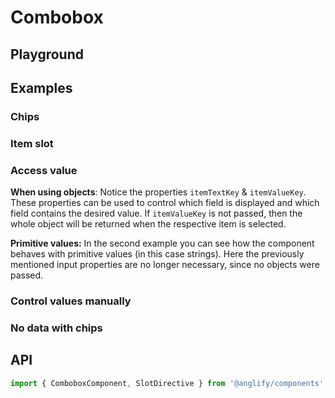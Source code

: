 # Combobox

<app-references
issues="https://github.com/valentingavran/anglify/labels/component%3A%20Combobox"
bundle-size="https://bundlephobia.com/package/@anglify/components@latest"
w3c="https://www.w3.org/WAI/ARIA/apg/patterns/combobox/"/>

## Playground

<app-combobox-playground></app-combobox-playground>

## Examples

### Chips

<app-code-example component="combobox" example="chips"></app-code-example>

### Item slot

<app-code-example component="combobox" example="items-slot"></app-code-example>

### Access value

**When using objects**: Notice the properties `itemTextKey` & `itemValueKey`. These properties can be used to control which field is displayed and which field contains the desired value. If `itemValueKey` is not passed, then the whole object will be returned when the respective item is selected.

**Primitive values:** In the second example you can see how the component behaves with primitive values (in this case strings). Here the previously mentioned input properties are no longer necessary, since no objects were passed.

<app-code-example component="combobox" example="access-value"></app-code-example>

### Control values manually

<app-code-example component="combobox" example="control-values-manually"></app-code-example>

### No data with chips

<app-code-example component="combobox" example="no-data-with-chips"></app-code-example>

## API

```typescript
import { ComboboxComponent, SlotDirective } from '@anglify/components';
```

<app-inputs-table components="ComboboxComponent"></app-inputs-table>

<app-styling-table component="combobox"></app-styling-table>
